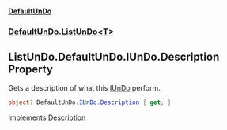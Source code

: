 #### [DefaultUnDo](DefaultUnDo.md 'DefaultUnDo')
### [DefaultUnDo](DefaultUnDo.md#DefaultUnDo 'DefaultUnDo').[ListUnDo&lt;T&gt;](ListUnDo_T_.md 'DefaultUnDo.ListUnDo<T>')

## ListUnDo<T>.DefaultUnDo.IUnDo.Description Property

Gets a description of what this [IUnDo](IUnDo.md 'DefaultUnDo.IUnDo') perform.

```csharp
object? DefaultUnDo.IUnDo.Description { get; }
```

Implements [Description](IUnDo.Description.md 'DefaultUnDo.IUnDo.Description')
